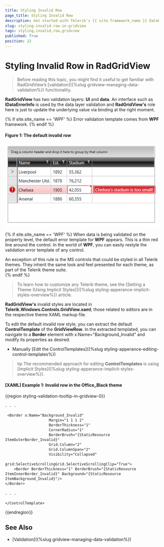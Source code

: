 ```yaml
---
title: Styling Invalid Row
page_title: Styling Invalid Row
description: Get started with Telerik's {{ site.framework_name }} DataGrid and learn how to style its invalid row.
slug: styling-invalid-row-in-gridview
tags: styling,invalid,row,gridview
published: True
position: 22
---
```


# Styling Invalid Row in RadGridView ##

> Before reading this topic, you might find it useful to get familiar with RadGridView’s [validation]({%slug gridview-managing-data-validation%}) functionality.

__RadGridView__ has two validation layers: **UI** and **data**. An interface such as __IDataErrorInfo__ is used by the data layer validation and __RadGridView's__ role here is just to update the underlying value via binding at the right moment. 

{% if site.site_name == 'WPF' %}
Error validation template comes from __WPF__ framework. 
{% endif %}

#### __Figure 1: The default invalid row__

![Telerik {{ site.framework_name }} DataGrid Invalid-Row-](images/styling-invalid-row.PNG)

{% if site.site_name == 'WPF' %}
When data is being validated on the property level, the default error template for __WPF__ appears. This is a thin red line around the control. In the world of __WPF__, you can easily restyle the validation error template of any control.
 
An exception of this rule is the MS controls that could be styled in all Telerik themes. They inherit the same look and feel presented for each theme, as part of the Telerik theme suite.  
{% endif %}

> To learn how to customize any Telerik theme, see the [Setting a Theme (Using Implicit Styles)]({%slug styling-apperance-implicit-styles-overview%}) article.

__RadGridView's__ invalid styles are located in __Telerik.Windows.Controls.GridView.xaml__; those related to editors are in the respective theme XAML markup file.

To edit the default invalid row style, you can extract the default __ControlTemplate__ of the __GridViewRow__. In the extracted templated, you can navigate to a __Border__ element with x:Name="Background_Invalid" and modify its properties as desired.

* Manually [Edit the ControlTemplates]({%slug styling-apperance-editing-control-templates%})  

>tip The recommended approach for editing __ControlTemplates__ is using [Implicit Styles]({%slug styling-apperance-implicit-styles-overview%}).

#### __[XAML] Example 1: Invalid row in the Office_Black theme__
{{region styling-validation-tooltip-in-gridview-0}}
	 <ControlTemplate x:Key="GridViewRowTemplate" TargetType="grid:GridViewRow">

    . . .
    
     <Border x:Name="Background_Invalid"
                        Margin="1 1 1 2"
                        BorderThickness="1"
                        CornerRadius="1"
                        BorderBrush="{StaticResource ItemOuterBorder_Invalid}"
                        Grid.Column="2"
                        Grid.ColumnSpan="2"
                        Visibility="Collapsed"
                        grid:SelectiveScrollingGrid.SelectiveScrollingClip="True">
		<Border BorderThickness="1" BorderBrush="{StaticResource ItemInnerBorder_Invalid}" Background="{StaticResource ItemBackground_Invalid}"/>
	</Border>

    . . .

	</ControlTemplate>
{{endregion}}

## See Also
* [Validation]({%slug gridview-managing-data-validation%})
